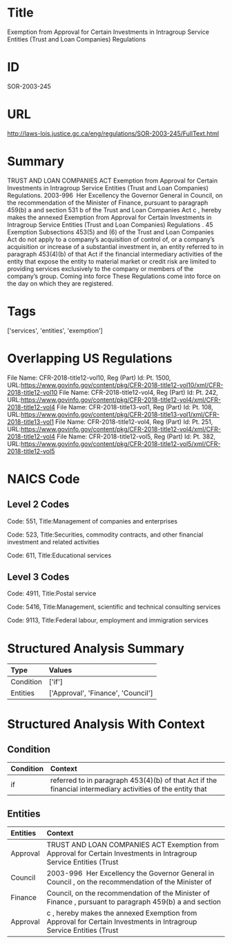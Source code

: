 # Title
Exemption from Approval for Certain Investments in Intragroup Service Entities (Trust and Loan Companies) Regulations


# ID
SOR-2003-245

# URL
http://laws-lois.justice.gc.ca/eng/regulations/SOR-2003-245/FullText.html


# Summary
TRUST AND LOAN COMPANIES ACT Exemption from Approval for Certain Investments in Intragroup Service Entities (Trust and Loan Companies) Regulations.
2003-996  Her Excellency the Governor General in Council, on the recommendation of the Minister of Finance, pursuant to paragraph 459(b) a  and section 531 b  of the  Trust and Loan Companies Act c , hereby makes the annexed  Exemption from Approval for Certain Investments in Intragroup Service Entities (Trust and Loan Companies) Regulations .
45 Exemption Subsections 453(5) and (6) of the  Trust and Loan Companies Act  do not apply to a company’s acquisition of control of, or a company’s acquisition or increase of a substantial investment in, an entity referred to in paragraph 453(4)(b) of that Act if the financial intermediary activities of the entity that expose the entity to material market or credit risk are limited to providing services exclusively to the company or members of the company’s group.
Coming into force These Regulations come into force on the day on which they are registered.


# Tags
['services', 'entities', 'exemption']


# Overlapping US Regulations
File Name: CFR-2018-title12-vol10, Reg (Part) Id: Pt. 1500, URL:https://www.govinfo.gov/content/pkg/CFR-2018-title12-vol10/xml/CFR-2018-title12-vol10
File Name: CFR-2018-title12-vol4, Reg (Part) Id: Pt. 242, URL:https://www.govinfo.gov/content/pkg/CFR-2018-title12-vol4/xml/CFR-2018-title12-vol4
File Name: CFR-2018-title13-vol1, Reg (Part) Id: Pt. 108, URL:https://www.govinfo.gov/content/pkg/CFR-2018-title13-vol1/xml/CFR-2018-title13-vol1
File Name: CFR-2018-title12-vol4, Reg (Part) Id: Pt. 251, URL:https://www.govinfo.gov/content/pkg/CFR-2018-title12-vol4/xml/CFR-2018-title12-vol4
File Name: CFR-2018-title12-vol5, Reg (Part) Id: Pt. 382, URL:https://www.govinfo.gov/content/pkg/CFR-2018-title12-vol5/xml/CFR-2018-title12-vol5



# NAICS Code
## Level 2 Codes
Code: 551, Title:Management of companies and enterprises

Code: 523, Title:Securities, commodity contracts, and other financial investment and related activities

Code: 611, Title:Educational services




## Level 3 Codes
Code: 4911, Title:Postal service

Code: 5416, Title:Management, scientific and technical consulting services

Code: 9113, Title:Federal labour, employment and immigration services







# Structured Analysis Summary
| Type      | Values                             |
|:----------|:-----------------------------------|
| Condition | ['if']                             |
| Entities  | ['Approval', 'Finance', 'Council'] |


# Structured Analysis With Context
 


## Condition
| Condition   | Context                                                                                                    |
|:------------|:-----------------------------------------------------------------------------------------------------------|
| if          | referred to in paragraph 453(4)(b) of that Act if the financial intermediary activities of the entity that |


## Entities
| Entities   | Context                                                                                                             |
|:-----------|:--------------------------------------------------------------------------------------------------------------------|
| Approval   | TRUST AND LOAN COMPANIES ACT Exemption from  Approval for Certain Investments in Intragroup Service Entities (Trust |
| Council    | 2003-996  Her Excellency the Governor General in  Council , on the recommendation of the Minister of                |
| Finance    | Council, on the recommendation of the Minister of Finance , pursuant to paragraph 459(b) a and section              |
| Approval   | c , hereby makes the annexed Exemption from Approval for Certain Investments in Intragroup Service Entities (Trust  |


